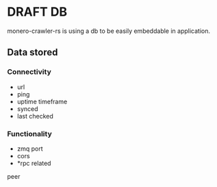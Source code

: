 # DRAFT DB

monero-crawler-rs is using a db to be easily embeddable in application.

## Data stored

### Connectivity
- url
- ping
- uptime timeframe
- synced
- last checked
### Functionality
- zmq port
- cors
- *rpc related

peer
